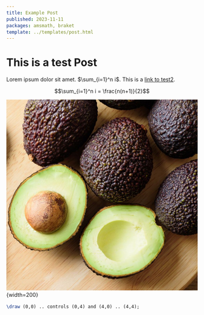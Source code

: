 ```yaml
---
title: Example Post
published: 2023-11-11
packages: amsmath, braket
template: ../templates/post.html
---
```


# This is a test Post

Lorem ipsum dolor sit amet. $\sum_{i=1}^n i$. This is a [link to test2](test2.markdown).

$$\sum_{i=1}^n i = \frac{n(n+1)}{2}$$

![This is the caption](test.jpg){width=200}

~~~tikz {.arrows.meta width=300 height=150}
\draw (0,0) .. controls (0,4) and (4,0) .. (4,4);
~~~
